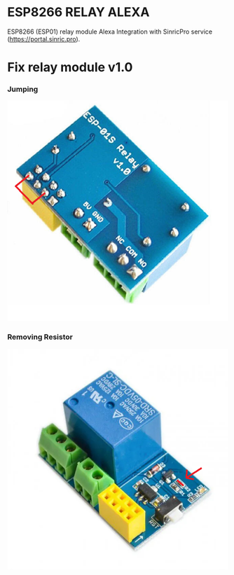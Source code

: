 # ESP8266 RELAY ALEXA
ESP8266 (ESP01) relay module Alexa Integration with SinricPro service (https://portal.sinric.pro).

# Fix relay module v1.0

### Jumping
![FIX 1](https://github.com/douglascarlini/esp01-relay-sinricpro/blob/main/esp01-relay-fix1.png?raw=true)

### Removing Resistor
![FIX 2](https://github.com/douglascarlini/esp01-relay-sinricpro/blob/main/esp01-relay-fix2.png?raw=true)
